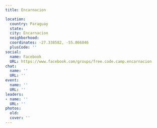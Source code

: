 ```yaml
---
title: Encarnacion

location:
  country: Paraguay
  state: 
  city: Encarnacion
  neighborhood: 
  coordinates: -27.338582, -55.866846
  plusCode: ''
social:
  name: Facebook
  URL: https://www.facebook.com/groups/free.code.camp.encarnacion
chat:
  name: ''
  URL: ''
event:
  name: ''
  URL: ''
leaders:
- name: ''
  URL: ''
photos:
  old: 
  cover: ''
---
```

